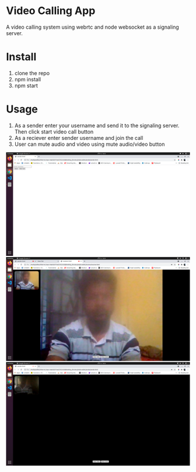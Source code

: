 # Video Calling App
  A  video calling system using webrtc and node websocket as a signaling server.


# Install 
  1. clone the repo
  2. npm install
  3. npm start

# Usage
  1. As a sender enter your username and send it to the signaling server. Then click start video call button
  2. As a reciever enter sender username and join the call
  3. User can mute audio and video using mute audio/video button 

<img src="img.png"/>

<img src="img1.png"/>

<img src="img2.png"/>
